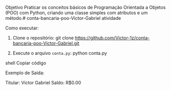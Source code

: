 Objetivo
Praticar os conceitos básicos de Programação Orientada a Objetos (POO) com Python, criando uma classe simples com atributos e um método.# conta-bancaria-poo-Victor-Gabriel
atividade

Como executar:

1. Clone o repositório:
git clone https://github.com/Victor-1z/conta-bancaria-poo-Victor-Gabriel.git

2. Execute o arquivo `conta.py`:
python conta.py

shell
Copiar código

Exemplo de Saída:

Titular: Victor Gabriel
Saldo: R$0.00
